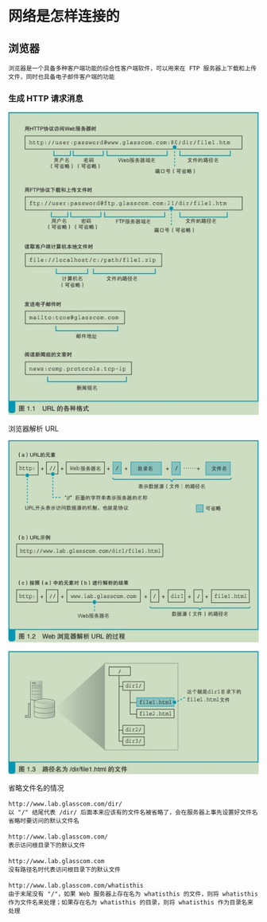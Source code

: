 # 网络是怎样连接的

## 浏览器

    浏览器是一个具备多种客户端功能的综合性客户端软件，可以用来在 FTP 服务器上下载和上传文件，同时也具备电子邮件客户端的功能


### 生成 HTTP 请求消息

![URL的各种样式.jpg](../images/网络是怎样连接的/1.1.jpg "图1.1")

浏览器解析 URL

![Web浏览器解析URL的过程.jpg](../images/网络是怎样连接的/1.2.jpg "图1.2")

![路径名为/dir/file1.html的文件.jpg](../images/网络是怎样连接的/1.3.jpg "图1.3")

省略文件名的情况

    http://www.lab.glasscom.com/dir/
    以 "/" 结尾代表 /dir/ 后面本来应该有的文件名被省略了，会在服务器上事先设置好文件名省略时要访问的默认文件名

    http://www.lab.glasscom.com/
    表示访问根目录下的默认文件

    http://www.lab.glasscom.com
    没有路径名时代表访问根目录下的默认文件

    http://www.lab.glasscom.com/whatisthis
    由于末尾没有 "/"，如果 Web 服务器上存在名为 whatisthis 的文件，则将 whatisthis 作为文件名来处理；如果存在名为 whatisthis 的目录，则将 whatisthis 作为目录名来处理